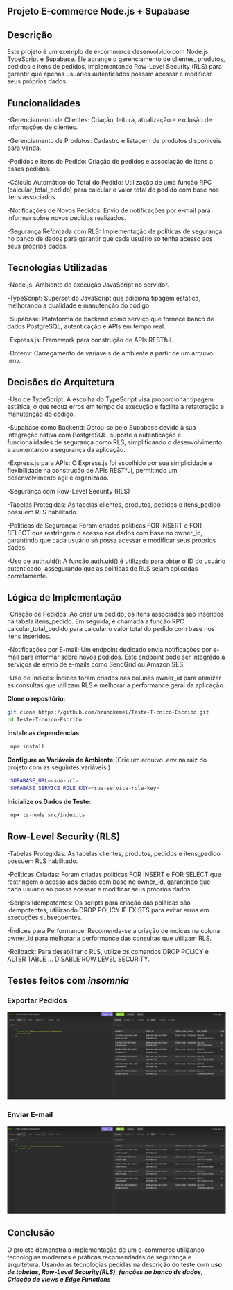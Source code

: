 ## Projeto E-commerce Node.js + Supabase


## Descrição
Este projeto é um exemplo de e-commerce desenvolvido com Node.js, TypeScript e Supabase. Ele abrange o gerenciamento de clientes, produtos, pedidos e itens de pedidos, implementando Row-Level Security (RLS) para garantir que apenas usuários autenticados possam acessar e modificar seus próprios dados.

## Funcionalidades

-Gerenciamento de Clientes: Criação, leitura, atualização e exclusão de informações de clientes.

-Gerenciamento de Produtos: Cadastro e listagem de produtos disponíveis para venda.

-Pedidos e Itens de Pedido: Criação de pedidos e associação de itens a esses pedidos.

-Cálculo Automático do Total do Pedido: Utilização de uma função RPC (calcular_total_pedido) para calcular o valor total do pedido com base nos itens associados.

-Notificações de Novos Pedidos: Envio de notificações por e-mail para informar sobre novos pedidos realizados.

-Segurança Reforçada com RLS: Implementação de políticas de segurança no banco de dados para garantir que cada usuário só tenha acesso aos seus próprios dados.

## Tecnologias Utilizadas

-Node.js: Ambiente de execução JavaScript no servidor.

-TypeScript: Superset do JavaScript que adiciona tipagem estática, melhorando a qualidade e manutenção do código.

-Supabase: Plataforma de backend como serviço que fornece banco de dados PostgreSQL, autenticação e APIs em tempo real.

-Express.js: Framework para construção de APIs RESTful.

-Dotenv: Carregamento de variáveis de ambiente a partir de um arquivo .env.

## Decisões de Arquitetura

-Uso de TypeScript: A escolha do TypeScript visa proporcionar tipagem estática, o que reduz erros em tempo de execução e facilita a refatoração e manutenção do código.

-Supabase como Backend: Optou-se pelo Supabase devido à sua integração nativa com PostgreSQL, suporte a autenticação e funcionalidades de segurança como RLS, simplificando o desenvolvimento e aumentando a segurança da aplicação.

-Express.js para APIs: O Express.js foi escolhido por sua simplicidade e flexibilidade na construção de APIs RESTful, permitindo um desenvolvimento ágil e organizado.

-Segurança com Row-Level Security (RLS)

-Tabelas Protegidas: As tabelas clientes, produtos, pedidos e itens_pedido possuem RLS habilitado.

-Políticas de Segurança: Foram criadas políticas FOR INSERT e FOR SELECT que restringem o acesso aos dados com base no owner_id, garantindo que cada usuário só possa acessar e modificar seus próprios dados.

-Uso de auth.uid(): A função auth.uid() é utilizada para obter o ID do usuário autenticado, assegurando que as políticas de RLS sejam aplicadas corretamente.

## Lógica de Implementação
-Criação de Pedidos: Ao criar um pedido, os itens associados são inseridos na tabela itens_pedido. Em seguida, é chamada a função RPC calcular_total_pedido para calcular o valor total do pedido com base nos itens inseridos.

-Notificações por E-mail: Um endpoint dedicado envia notificações por e-mail para informar sobre novos pedidos. Este endpoint pode ser integrado a serviços de envio de e-mails como SendGrid ou Amazon SES.

-Uso de Índices: Índices foram criados nas colunas owner_id para otimizar as consultas que utilizam RLS e melhorar a performance geral da aplicação.


**Clone o repositório:**
   ```bash
   git clone https://github.com/brunokemel/Teste-T-cnico-Escribo.git
   cd Teste-T-cnico-Escribo
   ```

   **Instale as dependencias:**
   ```bash
    npm install
   ```

   **Configure as Variáveis de Ambiente:**(Crie um arquivo .env na raiz do projeto com as seguintes variáveis:)
   ```bash
    SUPABASE_URL=<sua-url>
    SUPABASE_SERVICE_ROLE_KEY=<sua-service-role-key>
   ```

   **Inicialize os Dados de Teste:**
   ```bash
    npx ts-node src/index.ts
   ```

## Row-Level Security (RLS)
-Tabelas Protegidas: As tabelas clientes, produtos, pedidos e itens_pedido possuem RLS habilitado.

-Políticas Criadas: Foram criadas políticas FOR INSERT e FOR SELECT que restringem o acesso aos dados com base no owner_id, garantindo que cada usuário só possa acessar e modificar seus próprios dados.

-Scripts Idempotentes: Os scripts para criação das políticas são idempotentes, utilizando DROP POLICY IF EXISTS para evitar erros em execuções subsequentes.

-Índices para Performance: Recomenda-se a criação de índices na coluna owner_id para melhorar a performance das consultas que utilizam RLS.

-Rollback: Para desabilitar o RLS, utilize os comandos DROP POLICY e ALTER TABLE ... DISABLE ROW LEVEL SECURITY.

## Testes feitos com _insomnia_
### Exportar Pedidos
![Export Endpoint](Assets/testeExportarPedidos.png)

### Enviar E-mail
![Send Email Endpoint](Assets/testeExportarPedidos.png)


## Conclusão
O projeto demonstra a implementação de um e-commerce utilizando tecnologias modernas e práticas recomendadas de segurança e arquitetura. Usando as tecnologias pedidas na descrição do teste com **_uso de tabelas, Row-Level Security(RLS), funções no banco de dados, Criação de views e Edge Functions_**